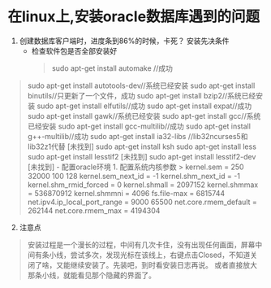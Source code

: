 # 在linux上,安装oracle数据库遇到的问题
1. 创建数据库客户端时，进度条到86%的时候，卡死？
    安装先决条件
    - 检查软件包是否全部安装好
        > sudo apt-get install automake //成功
> sudo apt-get install autotools-dev//系统已经安装
> sudo apt-get install binutils//只更新了一个文件，成功
> sudo apt-get install bzip2//系统已经安装
> sudo apt-get install elfutils//成功
> sudo apt-get install expat//成功
> sudo apt-get install gawk//系统已经安装
> sudo apt-get install gcc//系统已经安装
> sudo apt-get install gcc-multilib//成功
> sudo apt-get install g++-multilib//成功
> sudo apt-get install ia32-libs //lib32ncurses5和lib32z1代替 [未找到]
> sudo apt-get install ksh
> sudo apt-get install less
> sudo apt-get install lesstif2 [未找到]
> sudo apt-get install lesstif2-dev [未找到]
    - 配置oracle环境
        1. 配置系统内核参数
        > 
kernel.sem = 250	32000	100	128
kernel.sem_next_id = -1
kernel.shm_next_id = -1
kernel.shm_rmid_forced = 0
kernel.shmall = 2097152
kernel.shmmax = 536870912
kernel.shmmni = 4096
fs.file-max = 6815744
net.ipv4.ip_local_port_range = 9000	65500
net.core.rmem_default = 262144
net.core.rmem_max = 4194304
2. 注意点
> 安装过程是一个漫长的过程，中间有几次卡住，没有出现任何画面，屏幕中间有条小线，尝试多次，发现光标在该线上，右键点击Closed，不知道关闭了啥，又能继续安装了。先装吧，到时看安装日志再说。 或者直接放大那条小线，就能看见那个隐藏的界面了。
